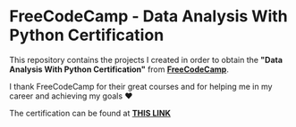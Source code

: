 # FreeCodeCamp - Data Analysis With Python Certification
This repository contains the projects I created in order to obtain the **"Data Analysis With Python Certification"** from  **[FreeCodeCamp](http://www.freecodecamp.org/ "FreeCodeCamp")**. 

I thank FreeCodeCamp for their great courses and for helping me in my career and achieving my goals :heart:

The certification can be found at **[THIS LINK](http://https://www.freecodecamp.org/certification/fcc5a5f6ba1-f11f-4535-a9f2-6dccefb6e1db/data-analysis-with-python-v7 "THIS LINK")**
